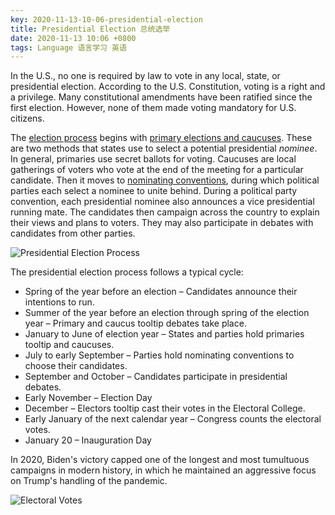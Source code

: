 ```yaml
---
key: 2020-11-13-10-06-presidential-election
title: Presidential Election 总统选举
date: 2020-11-13 10:06 +0800
tags: Language 语言学习 英语
---
```


In the U.S., no one is required by law to vote in any local, state, or presidential election. According to the U.S. Constitution, voting is a right and a privilege. Many constitutional amendments have been ratified since the first election. However, none of them made voting mandatory for U.S. citizens.

The [election process](http://www.loc.gov/teachers/classroommaterials/presentationsandactivities/presentations/elections/election-process.html) begins with [primary elections and caucuses](https://www.usa.gov/election#item-37162). These are two methods that states use to select a potential presidential *nominee*. In general, primaries use secret ballots for voting. Caucuses are local gatherings of voters who vote at the end of the meeting for a particular candidate. Then it moves to [nominating conventions](https://www.usa.gov/election#item-212585), during which political parties each select a nominee to unite behind. During a political party convention, each presidential nominee also announces a vice presidential running mate. The candidates then campaign across the country to explain their views and plans to voters. They may also participate in debates with candidates from other parties.

![Presidential Election Process](https://tenetai.com/iclass/ele.jpg)

The presidential election process follows a typical cycle:

- Spring of the year before an election – Candidates announce their intentions to run. 
- Summer of the year before an election through spring of the election year – Primary and caucus tooltip  debates take place. 
- January to June of election year – States and parties hold primaries tooltip and caucuses. 
- July to early September – Parties hold nominating conventions to choose their candidates. 
- September and October – Candidates participate in presidential debates. 
- Early November – Election Day 
- December – Electors tooltip  cast their votes in the Electoral College. 
- Early January of the next calendar year – Congress counts the electoral votes. 
- January 20 – Inauguration Day 

In 2020, Biden's victory capped one of the longest and most tumultuous campaigns in modern history, in which he maintained an aggressive focus on Trump's handling of the pandemic.

![Electoral Votes](https://tenetai.com/iclass/2020.jpg)

<!--more-->
